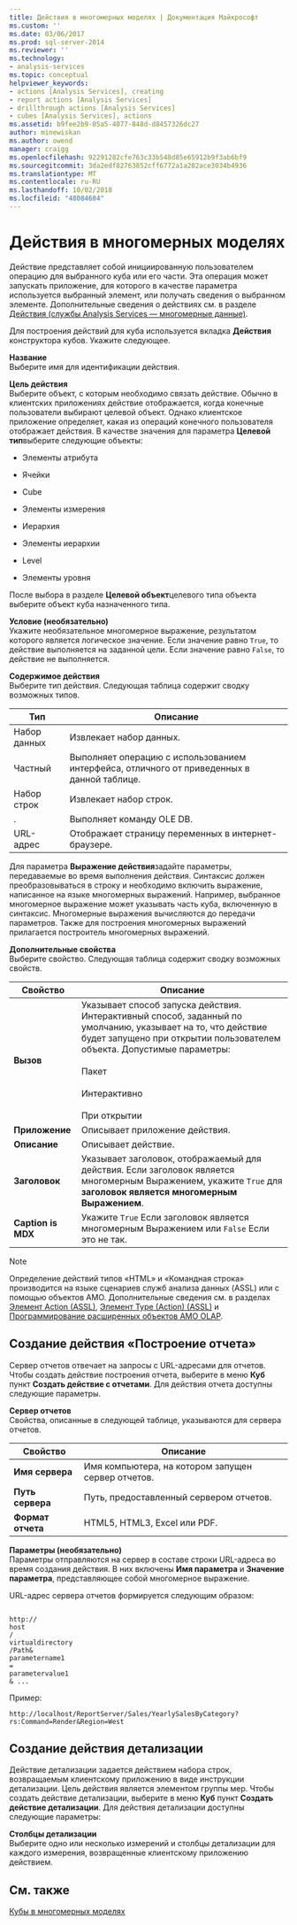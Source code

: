 ```yaml
---
title: Действия в многомерных моделях | Документация Майкрософт
ms.custom: ''
ms.date: 03/06/2017
ms.prod: sql-server-2014
ms.reviewer: ''
ms.technology:
- analysis-services
ms.topic: conceptual
helpviewer_keywords:
- actions [Analysis Services], creating
- report actions [Analysis Services]
- drillthrough actions [Analysis Services]
- cubes [Analysis Services], actions
ms.assetid: b9fee2b9-05a5-4077-848d-d8457326dc27
author: minewiskan
ms.author: owend
manager: craigg
ms.openlocfilehash: 92291282cfe763c33b548d85e65912b9f3ab6bf9
ms.sourcegitcommit: 3da2edf82763852cff6772a1a282ace3034b4936
ms.translationtype: MT
ms.contentlocale: ru-RU
ms.lasthandoff: 10/02/2018
ms.locfileid: "48084684"
---
```

# <a name="actions-in-multidimensional-models"></a>Действия в многомерных моделях
  Действие представляет собой инициированную пользователем операцию для выбранного куба или его части. Эта операция может запускать приложение, для которого в качестве параметра используется выбранный элемент, или получать сведения о выбранном элементе. Дополнительные сведения о действиях см. в разделе [Действия (службы Analysis Services — многомерные данные)](actions-analysis-services-multidimensional-data.md).  
  
 Для построения действий для куба используется вкладка **Действия** конструктора кубов. Укажите следующее.  
  
 **Название**  
 Выберите имя для идентификации действия.  
  
 **Цель действия**  
 Выберите объект, с которым необходимо связать действие. Обычно в клиентских приложениях действие отображается, когда конечные пользователи выбирают целевой объект. Однако клиентское приложение определяет, какая из операций конечного пользователя отображает действия. В качестве значения для параметра **Целевой тип**выберите следующие объекты:  
  
-   Элементы атрибута  
  
-   Ячейки  
  
-   Cube  
  
-   Элементы измерения  
  
-   Иерархия  
  
-   Элементы иерархии  
  
-   Level  
  
-   Элементы уровня  
  
 После выбора в разделе **Целевой объект**целевого типа объекта выберите объект куба назначенного типа.  
  
 **Условие (необязательно)**  
 Укажите необязательное многомерное выражение, результатом которого является логическое значение. Если значение равно `True`, то действие выполняется на заданной цели. Если значение равно `False`, то действие не выполняется.  
  
 **Содержимое действия**  
 Выберите тип действия. Следующая таблица содержит сводку возможных типов.  
  
|Тип|Описание|  
|----------|-----------------|  
|Набор данных|Извлекает набор данных.|  
|Частный|Выполняет операцию с использованием интерфейса, отличного от приведенных в данной таблице.|  
|Набор строк|Извлекает набор строк.|  
|.|Выполняет команду OLE DB.|  
|URL-адрес|Отображает страницу переменных в интернет-браузере.|  
  
 Для параметра **Выражение действия**задайте параметры, передаваемые во время выполнения действия. Синтаксис должен преобразовываться в строку и необходимо включить выражение, написанное на языке многомерных выражений. Например, выбранное многомерное выражение может указывать часть куба, включенную в синтаксис. Многомерные выражения вычисляются до передачи параметров. Также для построения многомерных выражений прилагается построитель многомерных выражений.  
  
 **Дополнительные свойства**  
 Выберите свойство. Следующая таблица содержит сводку возможных свойств.  
  
|Свойство|Описание|  
|--------------|-----------------|  
|**Вызов**|Указывает способ запуска действия. Интерактивный способ, заданный по умолчанию, указывает на то, что действие будет запущено при открытии пользователем объекта. Допустимые параметры:<br /><br /> Пакет<br /><br /> Интерактивно<br /><br /> При открытии|  
|**Приложение**|Описывает приложение действия.|  
|**Описание**|Описывает действие.|  
|**Заголовок**|Указывает заголовок, отображаемый для действия. Если заголовок является многомерным Выражением, укажите `True` для **заголовок является многомерным Выражением**.|  
|**Caption is MDX**|Укажите `True` Если заголовок является многомерным Выражением или `False` Если это не так.|  
  
> [!NOTE]  
>  Определение действий типов «HTML» и «Командная строка» производится на языке сценариев служб анализа данных (ASSL) или с помощью объектов AMO. Дополнительные сведения см. в разделах [Элемент Action (ASSL)](../scripting/objects/action-element-assl.md), [Элемент Type (Action) (ASSL)](../scripting/properties/type-element-action-assl.md) и [Программирование расширенных объектов AMO OLAP](analysis-management-objects/programming-amo-olap-advanced-objects.md).  
  
## <a name="creating-a-reporting-action"></a>Создание действия «Построение отчета»  
 Сервер отчетов отвечает на запросы с URL-адресами для отчетов. Чтобы создать действие построения отчета, выберите в меню **Куб** пункт **Создать действие с отчетами**. Для действия отчета доступны следующие параметры.  
  
 **Сервер отчетов**  
 Свойства, описанные в следующей таблице, указываются для сервера отчетов.  
  
|Свойство|Описание|  
|--------------|-----------------|  
|**Имя сервера**|Имя компьютера, на котором запущен сервер отчетов.|  
|**Путь сервера**|Путь, предоставленный сервером отчетов.|  
|**Формат отчета**|HTML5, HTML3, Excel или PDF.|  
  
 **Параметры (необязательно)**  
 Параметры отправляются на сервер в составе строки URL-адреса во время создания действия. В них включены **Имя параметра** и **Значение параметра**, представляющее собой многомерное выражение.  
  
 URL-адрес сервера отчетов формируется следующим образом:  
  
```  
  
http://  
host  
/  
virtualdirectory  
/Path&  
parametername1  
=  
parametervalue1  
& ...  
```  
  
 Пример:  
  
```  
http://localhost/ReportServer/Sales/YearlySalesByCategory?rs:Command=Render&Region=West  
```  
  
## <a name="creating-a-drillthrough-action"></a>Создание действия детализации  
 Действие детализации задается действием набора строк, возвращаемым клиентскому приложению в виде инструкции детализации. Цель действия является элементом группы мер. Чтобы создать действие детализации, выберите в меню **Куб** пункт **Создать действие детализации**. Для действия детализации доступны следующие параметры:  
  
 **Столбцы детализации**  
 Выберите одно или несколько измерений и столбцы детализации для каждого измерения, возвращенные клиентскому приложению действием.  
  
## <a name="see-also"></a>См. также  
 [Кубы в многомерных моделях](cubes-in-multidimensional-models.md)  
  
  
